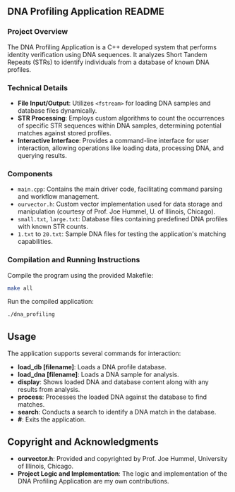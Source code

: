 ## DNA Profiling Application README

### Project Overview
The DNA Profiling Application is a C++ developed system that performs identity verification using DNA sequences. It analyzes Short Tandem Repeats (STRs) to identify individuals from a database of known DNA profiles.

### Technical Details
- **File Input/Output**: Utilizes `<fstream>` for loading DNA samples and database files dynamically.
- **STR Processing**: Employs custom algorithms to count the occurrences of specific STR sequences within DNA samples, determining potential matches against stored profiles.
- **Interactive Interface**: Provides a command-line interface for user interaction, allowing operations like loading data, processing DNA, and querying results.

### Components
- `main.cpp`: Contains the main driver code, facilitating command parsing and workflow management.
- `ourvector.h`: Custom vector implementation used for data storage and manipulation (courtesy of Prof. Joe Hummel, U. of Illinois, Chicago).
- `small.txt`, `large.txt`: Database files containing predefined DNA profiles with known STR counts.
- `1.txt` to `20.txt`: Sample DNA files for testing the application's matching capabilities.

### Compilation and Running Instructions
Compile the program using the provided Makefile:

```bash
make all
```

Run the compiled application:

```bash
./dna_profiling
```

## Usage

The application supports several commands for interaction:

- **load_db [filename]**: Loads a DNA profile database.
- **load_dna [filename]**: Loads a DNA sample for analysis.
- **display**: Shows loaded DNA and database content along with any results from analysis.
- **process**: Processes the loaded DNA against the database to find matches.
- **search**: Conducts a search to identify a DNA match in the database.
- **#**: Exits the application.

## Copyright and Acknowledgments

- **ourvector.h**: Provided and copyrighted by Prof. Joe Hummel, University of Illinois, Chicago.
- **Project Logic and Implementation**: The logic and implementation of the DNA Profiling Application are my own contributions.
